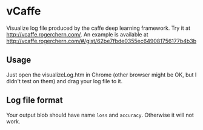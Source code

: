 # vCaffe
Visualize log file produced by the caffe deep learning framework. Try it at http://vcaffe.rogerchern.com/. An example is available at http://vcaffe.rogerchern.com/#/gist/62be7fbde0355ec649081756177b4b3b

## Usage
Just open the visualizeLog.htm in Chrome (other browser might be OK, but I didn't test on them) and drag your log file to it.

## Log file format
Your output blob should have name `loss` and `accuracy`. Otherwise it will not work.
